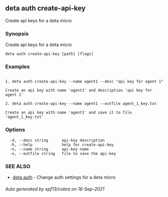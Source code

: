 ## deta auth create-api-key

Create api keys for a deta micro

### Synopsis

Create api keys for a deta micro

```
deta auth create-api-key [path] [flags]
```

### Examples

```

1. deta auth create-api-key --name agent1 --desc "api key for agent 1"

Create an api key with name 'agent1' and description 'api key for agent 1'

2. deta auth create-api-key --name agent1 --outfile agent_1_key.txt

Create an api key with name 'agent1' and save it to file 'agent_1_key.txt'
```

### Options

```
  -d, --desc string      api-key description
  -h, --help             help for create-api-key
  -n, --name string      api-key name
  -o, --outfile string   file to save the api-key
```

### SEE ALSO

* [deta auth](deta_auth.md)	 - Change auth settings for a deta micro

###### Auto generated by spf13/cobra on 16-Sep-2021
